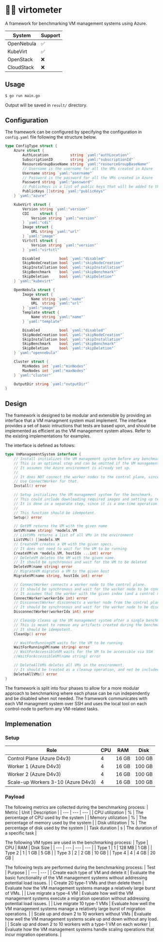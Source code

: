 # 🧑‍💻 virtometer 

A framework for benchmarking VM management systems using Azure.

| System | Support |
| --- | --- |
| OpenNebula | ✅ |
| KubeVirt | ✅ |
| OpenStack | ❌ |
| CloudStack | ❌ |


## Usage

```bash
$ go run main.go
```

Output will be saved in `result/` directory. 

## Configuration
The framework can be configured by specifying the configuration in `config.yaml` file following the structure below.

```go
type ConfigType struct {
	Azure struct {
		AuthLocation          string `yaml:"authLocation"`
		SubscriptionID        string `yaml:"subscriptionId"`
		ResourceGroupBaseName string `yaml:"resourceGroupBaseName"`
		// Username is the username for all the VMs created in Azure
		Username string `yaml:"username"`
		// Password is the password for all the VMs created in Azure
		Password string `yaml:"password"`
		// PublicKeys is a list of public keys that will be added to the VMs
		PublicKeys []string `yaml:"publicKeys"`
	} `yaml:"azure"`

	KubeVirt struct {
		Version string `yaml:"version"`
		CDI     struct {
			Version string `yaml:"version"`
		} `yaml:"cdi"`
		Image struct {
			URL string `yaml:"url"`
		} `yaml:"image"`
		Virtctl struct {
			Version string `yaml:"version"`
		} `yaml:"virtctl"`

		Disabled         bool `yaml:"disabled"`
		SkipNodeCreation bool `yaml:"skipNodeCreation"`
		SkipInstallation bool `yaml:"skipInstallation"`
		SkipBenchmark    bool `yaml:"skipBenchmark"`
		SkipDeletion     bool `yaml:"skipDeletion"`
	} `yaml:"kubevirt"`

	OpenNebula struct {
		Image struct {
			Name string `yaml:"name"`
			URL  string `yaml:"url"`
		} `yaml:"image"`
		Template struct {
			Name string `yaml:"name"`
		} `yaml:"template"`

		Disabled         bool `yaml:"disabled"`
		SkipNodeCreation bool `yaml:"skipNodeCreation"`
		SkipInstallation bool `yaml:"skipInstallation"`
		SkipBenchmark    bool `yaml:"skipBenchmark"`
		SkipDeletion     bool `yaml:"skipDeletion"`
	} `yaml:"opennebula"`

	Cluster struct {
		MinNodes int `yaml:"minNodes"`
		MaxNodes int `yaml:"maxNodes"`
	} `yaml:"cluster"`

	OutputDir string `yaml:"outputDir"`
}

```


## Design
The framework is designed to be modular and extensible by providing an interface that a VM managment system must implement. The interface provides a set of basic intructions that tests are based upon, and should be implemented as efficient as the VM management system allows. Refer to the existing implementations for examples.

The interface is defined as follows:

```go
type VmManagementSystem interface {
	// Install initializes the VM management system before any benchmarks are run.
	// This is an optional step and can be omitted if the VM management system is already installed.
	// It assumes the Azure environment is already set up.
	//
	// It does NOT connect the worker nodes to the control plane, since that is part of a benchmark.
	// Use ConnectWorker for that.
	Install() error

	// Setup initializes the VM management system for the benchmark.
	// This could include downloading required images and setting up templates.
	// It is done in a separate step, since it is a one-time operation.
	//
	// This function should be idempotent.
	Setup() error

	// GetVM returns the VM with the given name
	GetVM(name string) *models.VM
	// ListVMs returns a list of all VMs in the environment
	ListVMs() []models.VM
	// CreateVM creates a VM with the given specs.
	// It does not need to wait for the VM to be running
	CreateVM(vm *models.VM, hostIdx ...int) error
	// DeleteVM deletes the VM with the given name.
	// It should be synchronous and wait for the VM to be deleted
	DeleteVM(name string) error
	// MigrateVM migrates a VM to the given host
	MigrateVM(name string, hostIdx int) error

	// ConnectWorker connects a worker node to the control plane.
	// It should be synchronous and wait for the worker node to be connected.
	// It assumes that the worker with the given index (and a control node) is already installed
	ConnectWorker(workerIdx int) error
	// DisconnectWorker disconnects a worker node from the control plane.
	// It should be synchronous and wait for the worker node to be disconnected.
	DisconnectWorker(workerIdx int) error

	// CleanUp cleans up the VM management system after a single benchmark is run.
	// This is meant to remove any artifacts created during the benchmark.
	// It should be idempotent.
	CleanUp() error

	// WaitForRunningVM waits for the VM to be running
	WaitForRunningVM(name string) error
	// WaitForAccessibleVM waits for the VM to be accessible via SSH
	//WaitForAccessibleVM(name string) error

	// DeleteAllVMs deletes all VMs in the environment.
	// It should be treated as a cleanup operation, and not be included in any benchmarking
	DeleteAllVMs() error
}
```

The framework is split into four phases to allow for a more modular approach to benchmarking where each phase can be run independently and be disabled when not needed. The framwwork communicates with each VM managment system over SSH and uses the local tool on each control-node to perform any VM-related tasks. 

## Implemenation

### Setup
| Role | CPU | RAM | Disk |
| --- | --- | --- | --- |
| Control Plane (Azure D4v3) | 4 | 16 GB | 100 GB |
| Worker 1 (Azure D4v3) | 4 | 16 GB | 100 GB |
| Worker 2 (Azure D4v3) | 4 | 16 GB | 100 GB |
| Scale-up Workers 3-10 (Azure D4v3) | 4 | 16 GB | 100 GB |

### Payload

The following metrics are collected during the benchmarking process:
| Metric | Unit | Description |
| --- | --- | --- |
| CPU utilization | % | The percentage of CPU used by the system |
| Memory utilization | % | The percentage of memory used by the system |
| Disk utilization | % | The percentage of disk used by the system |
| Task duration | s | The duration of a specific task |


The following VM types are used in the benchmarking process:
| Type | CPU | RAM | Disk Size |
| --- | --- | --- | --- |
| Type 1 | 1 | 128 MB | 1 GB |
| Type 2 | 1 | 1 GB | 5 GB |
| Type 3 | 2 | 2 GB | 10 GB |
| Type 4 | 4 | 4 GB | 20 GB |


The following tests are performed during the benchmarking process:
| Test | Purpose |
| --- | --- |
| Create each type of VM and delete it | Evaluate the basic functionality of the VM management systems without addressing potential load issues. |
| Create 20 type-1 VMs and then delete them | Evaluate how the VM management systems manage a relatively large burst of VMs. |
| Live migrate a type-4 VM | Evaluate how well the VM management systems execute a migration operation without addressing potential load issues. |
| Live migrate 10 type-1 VMs | Evaluate how well the VM management systems manage a relatively large burst of migration operations. |
| Scale up and down 2 to 10 workers without VMs | Evaluate how well the VM management systems scale up and down without any load. |
| Scale up and down 2 to 10 workers with a type-1 VM on each worker | Evaluate how the VM management systems handle scaling operations that incur migration operations. |

